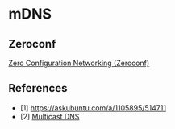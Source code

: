 # mDNS

## Zeroconf

[Zero Configuration Networking (Zeroconf)](http://www.zeroconf.org/)

## References

- [1] https://askubuntu.com/a/1105895/514711
- [2] [Multicast DNS](http://www.multicastdns.org/)
